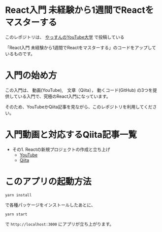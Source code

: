 # React入門 未経験から1週間でReactをマスターする

このレポジトリは、 [やっすんのYouTube大学](https://www.youtube.com/channel/UCajrdoGzHzDogrNrLYYmGsg/) で投稿している

「React入門 未経験から1週間でReactをマスターする」のコードをアップしているものです。

# 入門の始め方

この入門は、 動画(YouTube),　文章（Qiita）， 動くコード(GitHub) の3つを提供している入門で、究極のReact入門になっています。

そのため、YouTubeかQiita記事を見ながら、このレポジトリを利用してください。


# 入門動画と対応するQiita記事一覧

- その1. Reactの新規プロジェクトの作成と立ち上げ
  - [YouTube](https://youtu.be/lEEC_NuIGQc)
  - [Qiita](https://qiita.com/yassun-youtube/items/2ae26050efd2133c2286)

# このアプリの起動方法

```
yarn install
```

で各種パッケージをインストールしたあとに、

```
yarn start
```

で `http://localhost:3000` にアプリが立ち上がります。

